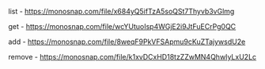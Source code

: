 list - https://monosnap.com/file/x684yQ5ifTzA5soQSt7Thyvb3vGlmg

get - https://monosnap.com/file/wcYUtuoIsp4WGjE2i9JtFuECrPg0QC

add - https://monosnap.com/file/8weqF9PkVFSApmu9cKuZTajywsdU2e

remove - https://monosnap.com/file/k1xvDCxHD18tzZZwMN4QhwIyLxU2Lc
